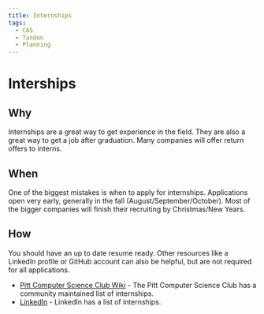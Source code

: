 ```yaml
---
title: Internships
tags:
  - CAS
  - Tandon
  - Planning
---
```


# Interships

## Why

Internships are a great way to get experience in the field. They are also a great way to get a job after graduation. Many companies will offer return offers to interns.

## When

One of the biggest mistakes is when to apply for internships. Applications open very early, generally in the fall (August/September/October). Most of the bigger companies will finish their recruiting by Christmas/New Years.

## How

You should have an up to date resume ready. Other resources like a LinkedIn profile or GitHub account can also be helpful, but are not required for all applications.

* [Pitt Computer Science Club Wiki](https://github.com/pittcsc/Summer2023-Internships) - The Pitt Computer Science Club has a community maintained list of internships.
* [LinkedIn](https://www.linkedin.com/jobs/internships/) - LinkedIn has a list of internships.
